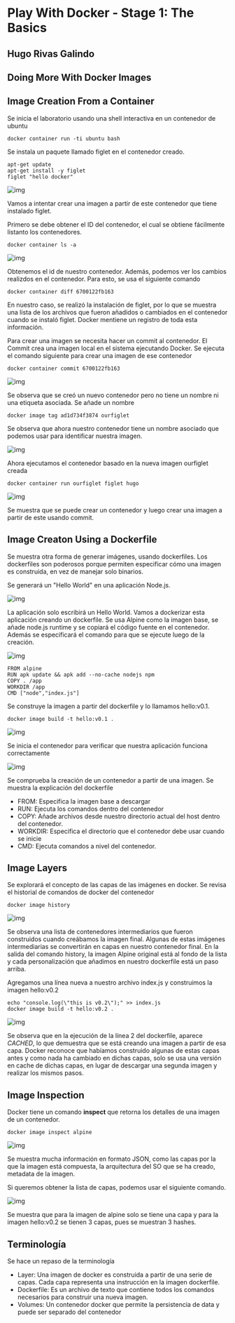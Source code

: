 # Play With Docker - Stage 1: The Basics
## Hugo Rivas Galindo

## Doing More With Docker Images

## Image Creation From a Container

Se inicia el laboratorio usando una shell interactiva en un contenedor de ubuntu
```
docker container run -ti ubuntu bash
```
Se instala un paquete llamado figlet en el contenedor creado. 
```
apt-get update
apt-get install -y figlet
figlet "hello docker"
```
![img](./img/img1.png)

Vamos a intentar crear una imagen a partir de este contenedor que tiene instalado figlet. 

Primero se debe obtener el ID del contenedor, el cual se obtiene fácilmente listanto los contenedores.
```
docker container ls -a
```
![img](./img/img2.png)

Obtenemos el id de nuestro contenedor. Además, podemos ver los cambios realizdos en el contenedor. Para esto, se usa el siguiente comando
```
docker container diff 6700122fb163
```
En nuestro caso, se realizó la instalación de figlet, por lo que se muestra una lista de los archivos que fueron añadidos o cambiados en el contenedor cuando se instaló figlet. Docker mentiene un registro de toda esta información.

Para crear una imagen se necesita hacer un commit al contenedor. El Commit crea una imagen local en el sistema ejecutando Docker. Se ejecuta el comando siguiente para crear una imagen de ese contenedor
```
docker container commit 6700122fb163
```

![img](./img/img3.png)

Se observa que se creó un nuevo contenedor pero no tiene un nombre ni una etiqueta asociada. Se añade un nombre
```
docker image tag ad1d734f3874 ourfiglet
```
Se observa que ahora nuestro contenedor tiene un nombre asociado que podemos usar para identificar nuestra imagen.

![img](./img/img4.png)

Ahora ejecutamos el contenedor basado en la nueva imagen ourfiglet creada
```
docker container run ourfiglet figlet hugo
```
![img](./img/img5.png)

Se muestra que se puede crear un contenedor y luego crear una imagen a partir de este usando commit. 

## Image Creaton Using a Dockerfile

Se muestra otra forma de generar imágenes, usando dockerfiles. Los dockerfiles son poderosos porque permiten especificar cómo una imagen es construida, en vez de manejar solo binarios.

Se generará un "Hello World" en una aplicación Node.js.

![img](./img/img6.png)

La aplicación solo escribirá un Hello World. Vamos a dockerizar esta aplicación creando un dockerfile. Se usa Alpine como la imagen base, se añade node.js runtime y se copiará el código fuente en el contenedor. Además se especificará el comando para que se ejecute luego de la creación.

![img](./img/img7.png)

```
FROM alpine
RUN apk update && apk add --no-cache nodejs npm
COPY . /app
WORKDIR /app
CMD ["node","index.js"]
```
Se construye la imagen a partir del dockerfile y lo llamamos hello:v0.1.

```
docker image build -t hello:v0.1 .
```

![img](./img/img8.png)


Se inicia el contenedor para verificar que nuestra aplicación funciona correctamente

![img](./img/img9.png)

Se comprueba la creación de un contenedor a partir de una imagen. Se muestra la explicación del dockerfile
- FROM: Especifica la imagen base a descargar
- RUN: Ejecuta los comandos dentro del contenedor
- COPY: Añade archivos desde nuestro directorio actual del host dentro del contenedor.
- WORKDIR: Especifica el directorio que el contenedor debe usar cuando se inicie
- CMD: Ejecuta comandos a nivel del contenedor.

## Image Layers

Se explorará el concepto de las capas de las imágenes en docker. Se revisa el historial de comandos de docker del contenedor
```
docker image history 
```

![img](./img/img10.png)

Se observa una lista de contenedores intermediarios que fueron construidos cuando creábamos la imagen final. Algunas de estas imágenes intermediarias se convertirán en capas en nuestro contenedor final. En la salida del comando history, la imagen Alpine original está al fondo de la lista y cada personalización que añadimos en nuestro dockerfile está un paso arriba. 

Agregamos una línea nueva a nuestro archivo index.js y construimos la imagen hello:v0.2
```
echo "console.log(\"this is v0.2\");" >> index.js
docker image build -t hello:v0.2 .
```
![img](./img/img11.png)

Se observa que en la ejecución de la línea 2 del dockerfile, aparece *CACHED*, lo que demuestra que se está creando una imagen a partir de esa capa. Docker reconoce que habíamos construido algunas de estas capas antes y como nada ha cambiado en dichas capas, solo se usa una versión en cache de dichas capas, en lugar de descargar una segunda imagen y realizar los mismos pasos. 


## Image Inspection

Docker tiene un comando **inspect** que retorna los detalles de una imagen de un contenedor.
```
docker image inspect alpine
```
![img](./img/img12.png)

Se muestra mucha información en formato JSON, como las capas por la que la imagen está compuesta, la arquitectura del SO que se ha creado, metadata de la imagen.

Si queremos obtener la lista de capas, podemos usar el siguiente comando.

![img](./img/img13.png)

Se muestra que para la imagen de alpine solo se tiene una capa y para la imagen hello:v0.2 se tienen 3 capas, pues se muestran 3 hashes.

## Terminología

Se hace un repaso de la terminología

- Layer: Una imagen de docker es construida a partir de una serie de capas. Cada capa representa una instrucción en la imagen dockerfile. 
- Dockerfile: Es un archivo de texto que contiene todos los comandos necesarios para construir una nueva imagen.
- Volumes: Un contenedor docker que permite la persistencia de data y puede ser separado del contenedor

